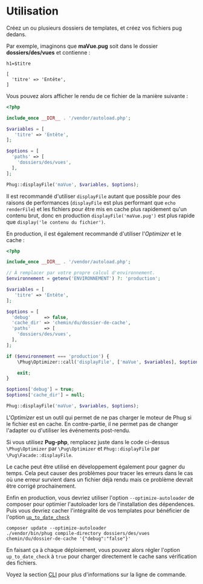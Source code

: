 # Utilisation

Créez un ou plusieurs dossiers de templates, et créez vos fichiers
pug dedans.

Par exemple, imaginons que **maVue.pug** soit dans le dossier
**dossiers/des/vues** et contienne :

```phug
h1=$titre
```
```vars
[
  'titre' => 'Entête',
]
```

Vous pouvez alors afficher le rendu de ce fichier de la manière
suivante :
```php
<?php

include_once __DIR__ . '/vendor/autoload.php';

$variables = [
   'titre' => 'Entête',
];

$options = [
  'paths' => [
    'dossiers/des/vues',
  ],
];

Phug::displayFile('maVue', $variables, $options);
```

Il est recommandé d'utiliser `displayFile` autant que possible pour
des raisons de performances (`displayFile` est plus performant que
`echo renderFile`) et les fichiers pour être mis en cache plus
rapidement qu'un contenu brut, donc en production
`displayFile('maVue.pug')` est plus rapide que
`display('le contenu du fichier')`.

En production, il est également recommandé d'utiliser l'*Optimizer*
et le cache :

```php
<?php

include_once __DIR__ . '/vendor/autoload.php';

// À remplacer par votre propre calcul d'environnement.
$environnement = getenv('ENVIRONNEMENT') ?: 'production';

$variables = [
   'titre' => 'Entête',
];

$options = [
  'debug'     => false,
  'cache_dir' => 'chemin/du/dossier-de-cache', 
  'paths'     => [
    'dossiers/des/vues',
  ],
];

if ($environnement === 'production') {
    \Phug\Optimizer::call('displayFile', ['maVue', $variables], $options);

    exit;
}

$options['debug'] = true;
$options['cache_dir'] = null;

Phug::displayFile('maVue', $variables, $options);
```

L'*Optimizer* est un outil qui permet de ne pas charger le moteur
de Phug si le fichier est en cache. En contre-partie, il ne permet
pas de changer l'adapter ou d'utiliser les événements post-rendu.

Si vous utilisez **Pug-php**, remplacez juste dans le code ci-dessus
`\Phug\Optimizer` par `\Pug\Optimizer` et
`Phug::displayFile` par `\Pug\Facade::displayFile`.

Le cache peut être utilisé en développement également pour gagner
du temps. Cela peut causer des problèmes pour tracer les erreurs
dans le cas où une erreur survient dans un fichier déjà rendu mais
ce problème devrait être corrigé prochainement.

Enfin en production, vous devriez utiliser l'option
`--optimize-autoloader` de composer pour optimier l'autoloader
lors de l'installation des dépendences. Puis vous devriez
cacher l'intégralité de vos templates pour bénéficier
de l'option [`up_to_date_check`](#up-to-date-check-boolean)

```shell
composer update --optimize-autoloader
./vendor/bin/phug compile-directory dossiers/des/vues chemin/du/dossier-de-cache '{"debug":"false"}'
```

En faisant ça à chaque déploiement, vous pouvez alors
régler l'option `up_to_date_check` à `true` pour charger
directement le cache sans vérification des fichiers.

Voyez la section [CLI](#cli) pour plus d'informations sur
la ligne de commande.
